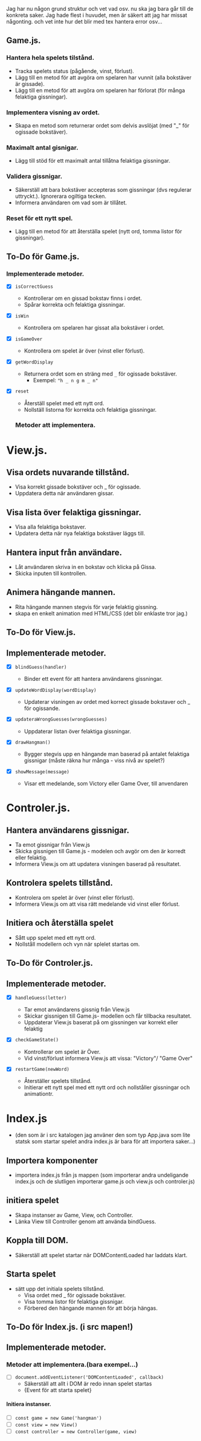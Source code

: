 Jag har nu någon grund struktur och vet vad osv. nu ska jag bara går till de konkreta saker. Jag hade flest i huvudet, men är säkert att jag har missat någonting. och vet inte hur det blir med tex hantera error osv... 
## Game.js.

### Hantera hela spelets tilstånd.
 - Tracka spelets status (pågående, vinst, förlust).
 - Lägg till en metod för att avgöra om spelaren har vunnit (alla bokstäver är gissade).
 - Lägg till en metod för att avgöra om spelaren har förlorat (för många felaktiga gissningar).

 ### Implementera visning av ordet.
 - Skapa en metod som returnerar ordet som delvis avslöjat (med  "_" för ogissade bokstäver).

 ### Maximalt antal gisnigar.
 - Lägg till stöd för ett maximalt antal tillåtna felaktiga gissningar.

 ### Validera gissnigar.
 - Säkerställ att bara bokstäver accepteras som gissningar (dvs regulerar uttryckt.). Ignorerara ogiltiga tecken.
 - Informera användaren om vad som är tillåtet.

 ### Reset för ett nytt spel.
 - Lägg till en metod för att återställa spelet (nytt ord, tomma listor för gissningar).

 ## To-Do för Game.js.

### Implementerade metoder.
- [x] `isCorrectGuess`  
  - Kontrollerar om en gissad bokstav finns i ordet.
  - Spårar korrekta och felaktiga gissningar.

- [x] `isWin`  
  - Kontrollera om spelaren har gissat alla bokstäver i ordet.

- [x] `isGameOver`  
  - Kontrollera om spelet är över (vinst eller förlust).

- [x] `getWordDisplay`  
  - Returnera ordet som en sträng med `_` för ogissade bokstäver.  
    - Exempel: `"h _ n g m _ n"`

- [x] `reset`  
  - Återställ spelet med ett nytt ord.  
  - Nollställ listorna för korrekta och felaktiga gissningar.

  ### Metoder att implementera.

# View.js.

## Visa ordets nuvarande tillstånd.
- Visa korrekt gissade bokstäver och _ för ogissade.
- Uppdatera detta när användaren gissar.

## Visa lista över felaktiga gissningar.
- Visa alla felaktiga bokstaver.
- Updatera detta när nya felaktiga bokstäver läggs till.

## Hantera input från användare.
- Låt användaren skriva in en bokstav och klicka på Gissa.
- Skicka inputen till kontrollen.

## Animera hängande mannen.
- Rita hängande mannen stegvis för varje felaktig gissning.
- skapa en enkelt animation med HTML/CSS (det blir enklaste tror jag.)

## To-Do för View.js.

## Implementerade metoder.
- [x] `blindGuess(handler)`
    - Binder ett event för att hantera användarens gissningar.

- [x] `updateWordDisplay(wordDisplay)`
    - Updaterar visningen av ordet med korrect gissade bokstaver och _ för ogissande.

- [x] `updateraWrongGuesses(wrongGuesses)`
    - Uppdaterar listan över felaktiga gissningar.

- [x] `drawHangman()`
    - Bygger stegvis upp en hängande man baserad på antalet felaktiga gissnigar (måste räkna hur många - viss nivå av spelet?)

- [x] `showMessage(message)`
  - Visar ett medelande, som Victory eller Game Over, till anvendaren

# Controler.js.

## Hantera användarens gissnigar.
- Ta emot gissnigar från View.js
- Skicka gissnigen till Game.js - modelen och avgör om den är korredt eller felaktig.
- Informera View.js om att updatera visningen baserad på resultatet.

## Kontrolera spelets tillstånd.
- Kontrolera om spelet är över (vinst eller förlust).
- Informera View.js om att visa rätt medelande vid vinst eller förlust.

## Initiera och återställa spelet
- Sått upp spelet med ett nytt ord.
- Nollståll modellern och vyn när splelet startas om.

## To-Do för Controler.js.

## Implementerade metoder.
- [x] `handleGuess(letter)`
    - Tar emot användarens gissnig från View.js
    - Skickar gissnigen till Game.js- modellen och får tillbacka resultatet.
    - Uppdaterar View.js baserat på om gissningen var korrekt eller felaktig
- [x] `checkGameState()`
    - Kontrollerar om spelet är Över.
    - Vid vinst/förlust informera View.js att vissa: "Victory"/ "Game Over"

- [x] `restartGame(newWord)`
    - Återställer spelets tillstånd.
    - Initierar ett nytt spel med ett nytt ord och nollståller gissningar och animationtr.

# Index.js 
- (den som är i src katalogen jag använer den som typ App.java som lite statsk som startar spelet andra index.js är bara för att importera saker...)

## Importera komponenter
- importera index.js från js mappen (som importerar andra undeligande index.js och de slutligen importerar game.js och view.js och controler.js)

## initiera spelet
- Skapa instanser av Game, View, och Controller.
- Länka View till Controller genom att använda bindGuess.

## Koppla till DOM.
- Säkerställ att spelet startar när DOMContentLoaded har laddats klart.

## Starta spelet
- sätt upp det initiala spelets tillstånd.
    - Visa ordet med _ för ogissade bokstäver.
    - Visa tomma listor för felaktiga gissnigar.
    - Förbered den hängande mannen för att börja hängas.

## To-Do för Index.js. (i src mapen!)

## Implementerade metoder.
### Metoder att implementera.(bara exempel...)
- [ ] `document.addEventListener('DOMContentLoaded', callback)`
    - Säkerställ att allt i DOM är redo innan spelet startas
    - {Event för att starta spelet}
#### Initiera instanser.
- [ ] `const game = new Game('hangman')`
- [ ] `const view = new View()`
- [ ] `const controller = new Controller(game, view)`
